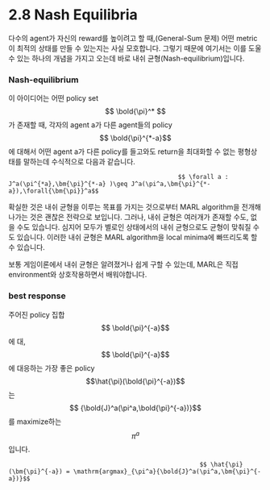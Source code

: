 # 2.8 Nash Equilibria

다수의 agent가 자신의 reward를 높이려고 할 때,\(General-Sum 문제\) 어떤 metric이 최적의 상태를 만들 수 있는지는 사실 모호합니다. 그렇기 때문에 여기서는 이를 도울 수 있는 하나의 개념을 가지고 오는데 바로 내쉬 균형\(Nash-equilibrium\)입니다.

### Nash-equilibrium

이 아이디어는 어떤 policy set $$ \bold{\pi}^*  $$가 존재할 때, 각자의 agent a가 다른 agent들의 policy $$ \bold{\pi}^{*-a}$$에 대해서 어떤 agent a가 다른 policy를 들고와도 return을 최대화할 수 없는 평형상태를 말하는데 수식적으로 다음과 같습니다.

                                                   $$ \forall a : J^a(\pi^{*a},\bm{\pi}^{*-a} )\geq J^a(\pi^a,\bm{\pi}^{*-a}),\forall{\bm{\pi}}^a$$

확실한 것은 내쉬 균형을 이루는 목표를 가지는 것으로부터 MARL algorithm을 전개해나가는 것은 괜찮은 전략으로 보입니다. 그러나, 내쉬 균형은 여러개가 존재할 수도, 없을 수도 있습니다. 심지어 모두가 별로인 상태에서의 내쉬 균형으로도 균형이 맞춰질 수도 있습니다. 이러한 내쉬 균형은 MARL algorithm을 local minima에 빠뜨리도록 할 수 있습니다.

보통 게임이론에서 내쉬 균형은 알려졌거나 쉽게 구할 수 있는데, MARL은 직접 environment와 상호작용하면서 배워야합니다.

### best response

주어진 policy 집합 $$ \bold{\pi}^{-a}$$에 대, $$ \bold{\pi}^{-a}$$에 대응하는 가장 좋은 policy $$\hat{\pi}(\bold{\pi}^{-a})$$는 $$ {\bold{J}^a(\pi^a,\bold{\pi}^{-a})}$$를 maximize하는 $${\pi}^{a}$$입니다.

                                                         $$ \hat{\pi}(\bm{\pi}^{-a}) = \mathrm{argmax}_{\pi^a}{\bold{J}^a(\pi^a,\bm{\pi}^{-a})}$$

